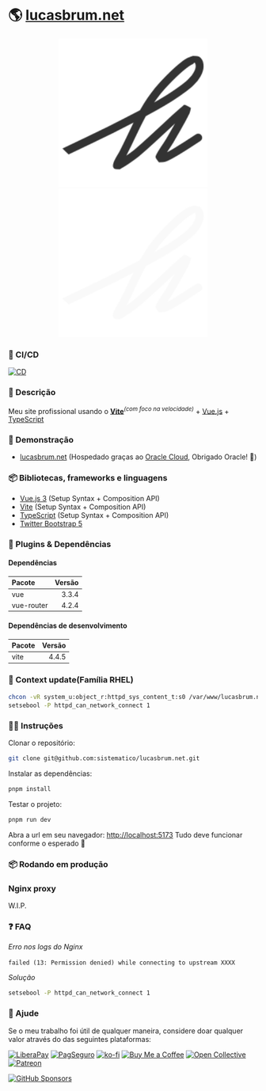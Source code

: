 # 🌎 [lucasbrum.net](https://lucasbrum.net)

<p align="center">
  <img src="https://github.com/sistematico/lucasbrum.net/raw/main/public/assets/img/logo.svg#gh-light-mode-only" alt="Lucas Saliés Brum" width="300" />
  <img src="https://github.com/sistematico/lucasbrum.net/raw/main/public/assets/img/logo-dark.svg#gh-dark-mode-only" alt="Lucas Saliés Brum" width="300" />
</p>

### 🤖 CI/CD

[![CD](https://github.com/sistematico/lucasbrum.net/actions/workflows/deploy.yml/badge.svg)](https://github.com/sistematico/lucasbrum.net/actions/workflows/deploy.yml)

### 📰 Descrição

Meu site profissional usando o <b>[Vite](https://vitejs.dev)</b><sup><em>(com foco na velocidade)</em></sup> + [Vue.js](https://vuejs.org) + [TypeScript](https://www.typescriptlang.org)<br>

### 🎉 Demonstração

- [lucasbrum.net](https://lucasbrum.net) (Hospedado graças ao [Oracle Cloud](https://www.oracle.com/br/cloud/), Obrigado Oracle! 🧡)

### 📦 Bibliotecas, frameworks e linguagens

- [Vue.js 3](https://vuejs.org) (Setup Syntax + Composition API)
- [Vite](https://vitejs.dev) (Setup Syntax + Composition API)
- [TypeScript](https://www.typescriptlang.org) (Setup Syntax + Composition API)
- [Twitter Bootstrap 5](https://getbootstrap.com)

### 🔌 Plugins & Dependências

#### Dependências

| Pacote | Versão |
| :--- | ---: |
| vue | 3.3.4 |
| vue-router | 4.2.4 |

#### Dependências de desenvolvimento

| Pacote | Versão |
| :--- | ---: |
| vite | 4.4.5 |

### 🎩 Context update(Família RHEL)

```bash
chcon -vR system_u:object_r:httpd_sys_content_t:s0 /var/www/lucasbrum.net
setsebool -P httpd_can_network_connect 1
```

### 👨‍🏫 Instruções

Clonar o repositório: 

```bash
git clone git@github.com:sistematico/lucasbrum.net.git
```

Instalar as dependências:

```bash
pnpm install
```

Testar o projeto:

```bash
pnpm run dev
```

Abra a url em seu navegador: [http://localhost:5173](http://localhost:5173) 
Tudo deve funcionar conforme o esperado 🥳

### 📦 Rodando em produção

### Nginx proxy

W.I.P.

### ❓ FAQ

*Erro nos logs do Nginx* 

`failed (13: Permission denied) while connecting to upstream XXXX`

*Solução*

```bash
setsebool -P httpd_can_network_connect 1
```

### 👏 Ajude

Se o meu trabalho foi útil de qualquer maneira, considere doar qualquer valor através do das seguintes plataformas:

[![LiberaPay](https://img.shields.io/badge/LiberaPay-gray?logo=liberapay&logoColor=white&style=flat-square)](https://liberapay.com/sistematico/donate) [![PagSeguro](https://img.shields.io/badge/PagSeguro-gray?logo=pagseguro&logoColor=white&style=flat-square)](https://pag.ae/bfxkQW) [![ko-fi](https://img.shields.io/badge/ko--fi-gray?logo=ko-fi&logoColor=white&style=flat-square)](https://ko-fi.com/K3K32RES9)
[![Buy Me a Coffee](https://img.shields.io/badge/Buy_Me_a_Coffee-gray?logo=buy-me-a-coffee&logoColor=white&style=flat-square)](https://www.buymeacoffee.com/sistematico) [![Open Collective](https://img.shields.io/badge/Open_Collective-gray?logo=opencollective&logoColor=white&style=flat-square)](https://opencollective.com/sistematico)
[![Patreon](https://img.shields.io/badge/Patreon-gray?logo=patreon&logoColor=white&style=flat-square)](https://patreon.com/sistematico)

[![GitHub Sponsors](https://img.shields.io/github/sponsors/sistematico?label=Github%20Sponsors)](https://github.com/sponsors/sistematico)